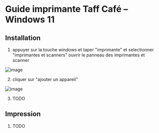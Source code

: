 # Guide imprimante Taff Café – Windows 11
## Installation

1. appuyer sur la touche windows et taper "imprimante" et selectionner "imprimantes et scanners" ouvrir le panneau des imprimantes et scanner

![image](https://user-images.githubusercontent.com/1086433/235294106-e70ebed9-49d4-42ad-ab0d-0bf694b169da.png)

2. cliquer sur "ajouter un appareil"

![image](https://user-images.githubusercontent.com/1086433/235294385-51265095-192e-4f4f-aa41-369faeea0596.png)

3. TODO


## Impression

1. TODO
